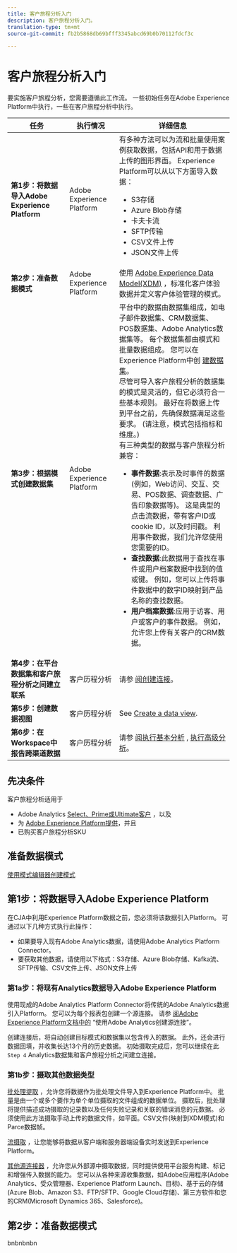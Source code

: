 ```yaml
---
title: 客户旅程分析入门
description: 客户旅程分析入门。
translation-type: tm+mt
source-git-commit: fb2b5868db69bfff3345abcd69b0b70112fdcf3c

---
```



# 客户旅程分析入门

要实施客户旅程分析，您需要遵循此工作流。 一些初始任务在Adobe Experience Platform中执行，一些在客户旅程分析中执行。

| 任务 | 执行情况 | 详细信息 |
|---|---|---|
| **第1步：将数据导入Adobe Experience Platform** | Adobe Experience Platform | 有多种方法可以为流和批量使用案例获取数据，包括API和用于数据上传的图形界面。 Experience Platform可以从以下方面导入数据：<ul><li>S3存储</li><li>Azure Blob存储</li><li>卡夫卡流</li><li>SFTP传输</li><li>CSV文件上传</li><li>JSON文件上传</li></ul> |
| **第2步：准备数据模式** | Adobe Experience Platform | 使用 [Adobe Experience Data Model(XDM)](https://www.adobe.io/apis/experienceplatform/home/xdm.html) ，标准化客户体验数据并定义客户体验管理的模式。 |
| **第3步：根据模式创建数据集** | Adobe Experience Platform | 平台中的数据由数据集组成，如电子邮件数据集、CRM数据集、POS数据集、Adobe Analytics数据集等。 每个数据集都由模式和批量数据组成。 您可以在Experience Platform中创 [建数据集](https://www.adobe.io/apis/experienceplatform/home/tutorials/alltutorials.html#!api-specification/markdown/narrative/tutorials/creating_a_dataset_tutorial/creating_a_dataset_tutorial.md)。<br>尽管可导入客户旅程分析的数据集的模式是灵活的，但它必须符合一些基本规则。 最好在将数据上传到平台之前，先确保数据满足这些要求。 (请注意，模式包括指标和维度。)<br>有三种类型的数据与客户旅程分析兼容：<ul><li>**事件数据**:表示及时事件的数据(例如，Web访问、交互、交易、POS数据、调查数据、广告印象数据等)。 这是典型的点击流数据，带有客户ID或cookie ID，以及时间戳。 利用事件数据，我们允许您使用您需要的ID。</li><li>**查找数据**:此数据用于查找在事件或用户档案数据中找到的值或键。 例如，您可以上传将事件数据中的数字ID映射到产品名称的查找数据。</li><li>**用户档案数据**:应用于访客、用户或客户的事件数据。 例如，允许您上传有关客户的CRM数据。</li></ul> |
| **第4步：在平台数据集和客户旅程分析之间建立联系** | 客户历程分析 | 请参 [阅创建连接](/help/connections/create-connection.md)。 |
| **第5步：创建数据视图** | 客户历程分析 | See [Create a data view](/help/data-views/create-dataview.md). |
| **第6步：在Workspace中报告跨渠道数据** | 客户历程分析 | 请参 [阅执行基本分析](/help/projects/perform-basic-analysis.md) , [执行高级分析](/help/projects/perform-adv-analysis.md)。 |

## 先决条件

客户旅程分析适用于

* Adobe Analytics [Select、Prime或Ultimate客户](https://www.adobe.com/analytics/compare-adobe-analytics-packages.html) ，以及
* 为 [Adobe Experience Platform提供](https://www.adobe.com/experience-platform.html)，并且
* 已购买客户旅程分析SKU

## 准备数据模式

[使用模式编辑器创建模式](https://www.adobe.io/apis/experienceplatform/home/tutorials/alltutorials.html#!api-specification/markdown/narrative/tutorials/schema_editor_tutorial/schema_editor_tutorial.md)

## 第1步：将数据导入Adobe Experience Platform

在CJA中利用Experience Platform数据之前，您必须将该数据引入Platform。 可通过以下几种方式执行此操作：

* 如果要导入现有Adobe Analytics数据，请使用Adobe Analytics Platform Connector。
* 要获取其他数据，请使用以下格式：S3存储、Azure Blob存储、Kafka流、SFTP传输、CSV文件上传、JSON文件上传

### 第1a步：将现有Analytics数据导入Adobe Experience Platform

使用现成的Adobe Analytics Platform Connector将传统的Adobe Analytics数据引入Platform。 您可以为每个报表包创建一个源连接。 请参 [阅Adobe Experience Platform文档中的](https://www.adobe.io/apis/experienceplatform/home/tutorials/alltutorials.html#!api-specification/markdown/narrative/tutorials/sources_tutorial/adobe-analytics-ui-tutorial.md) “使用Adobe Analytics创建源连接”。

创建连接后，将自动创建目标模式和数据集以包含传入的数据。 此外，还会进行数据回填，并收集长达13个月的历史数据。 初始摄取完成后，您可以继续在此 `Step 4` Analytics数据集和客户旅程分析之间建立连接。

### 第1b步：摄取其他数据类型

[批处理提取](https://www.adobe.io/apis/experienceplatform/home/data-ingestion/data-ingestion-services.html#!api-specification/markdown/narrative/technical_overview/ingest_architectural_overview/ingest_architectural_overview.md) ，允许您将数据作为批处理文件导入到Experience Platform中。 批量是由一个或多个要作为单个单位摄取的文件组成的数据单位。 摄取后，批处理将提供描述成功摄取的记录数以及任何失败记录和关联的错误消息的元数据。 必须使用此方法摄取手动上传的数据文件，如平面。CSV文件(映射到XDM模式)和Parce数据帧。

[流摄取](https://www.adobe.io/apis/experienceplatform/home/data-ingestion/data-ingestion-services.html#!api-specification/markdown/narrative/technical_overview/streaming_ingest/streaming_ingest_overview.md) ，让您能够将数据从客户端和服务器端设备实时发送到Experience Platform。

[其他源连接器](https://www.adobe.io/apis/experienceplatform/home/data-ingestion/data-ingestion-services.html#!api-specification/markdown/narrative/technical_overview/acp_connectors_overview/acp-connectors-overview.md) ，允许您从外部源中摄取数据，同时提供使用平台服务构建、标记和增强传入数据的能力。 您可以从各种来源收集数据，如Adobe应用程序(Adobe Analytics、受众管理器、Experience Platform Launch、目标)、基于云的存储(Azure Blob、Amazon S3、FTP/SFTP、Google Cloud存储)、第三方软件和您的CRM(Microsoft Dynamics 365、Salesforce)。

## 第2步：准备数据模式

bnbnbnbn

